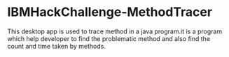 # IBMHackChallenge-MethodTracer
This desktop app is used to trace method in a java program.it is a program which help developer to find the problematic method and also find the count and time taken by methods. 
